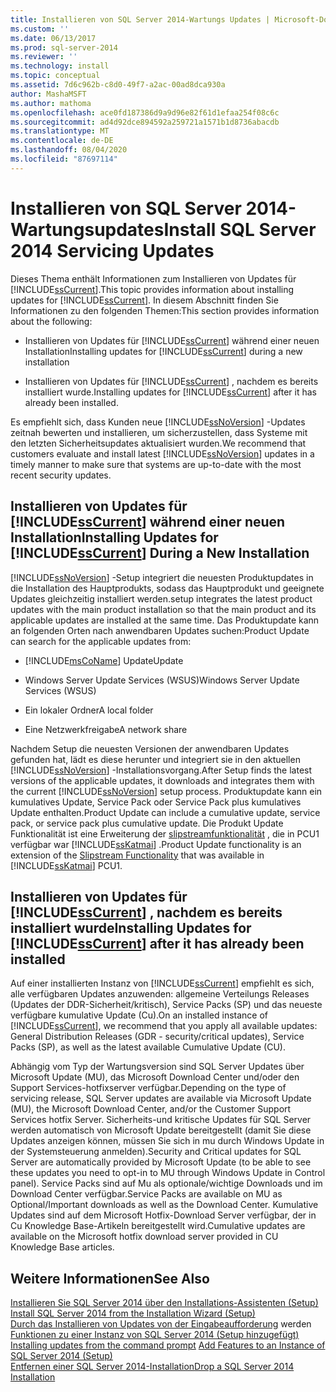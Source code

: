 ```yaml
---
title: Installieren von SQL Server 2014-Wartungs Updates | Microsoft-Dokumentation
ms.custom: ''
ms.date: 06/13/2017
ms.prod: sql-server-2014
ms.reviewer: ''
ms.technology: install
ms.topic: conceptual
ms.assetid: 7d6c962b-c8d0-49f7-a2ac-00ad8dca930a
author: MashaMSFT
ms.author: mathoma
ms.openlocfilehash: ace0fd187386d9a9d96e82f61d1efaa254f08c6c
ms.sourcegitcommit: ad4d92dce894592a259721a1571b1d8736abacdb
ms.translationtype: MT
ms.contentlocale: de-DE
ms.lasthandoff: 08/04/2020
ms.locfileid: "87697114"
---
```

# <a name="install-sql-server-2014-servicing-updates"></a><span data-ttu-id="7cef7-102">Installieren von SQL Server 2014-Wartungsupdates</span><span class="sxs-lookup"><span data-stu-id="7cef7-102">Install SQL Server 2014 Servicing Updates</span></span>
  <span data-ttu-id="7cef7-103">Dieses Thema enthält Informationen zum Installieren von Updates für [!INCLUDE[ssCurrent](../../includes/sscurrent-md.md)].</span><span class="sxs-lookup"><span data-stu-id="7cef7-103">This topic provides information about installing updates for [!INCLUDE[ssCurrent](../../includes/sscurrent-md.md)].</span></span> <span data-ttu-id="7cef7-104">In diesem Abschnitt finden Sie Informationen zu den folgenden Themen:</span><span class="sxs-lookup"><span data-stu-id="7cef7-104">This section provides information about the following:</span></span>  
  
-   <span data-ttu-id="7cef7-105">Installieren von Updates für [!INCLUDE[ssCurrent](../../includes/sscurrent-md.md)] während einer neuen Installation</span><span class="sxs-lookup"><span data-stu-id="7cef7-105">Installing updates for [!INCLUDE[ssCurrent](../../includes/sscurrent-md.md)] during a new installation</span></span>  
  
-   <span data-ttu-id="7cef7-106">Installieren von Updates für [!INCLUDE[ssCurrent](../../includes/sscurrent-md.md)] , nachdem es bereits installiert wurde.</span><span class="sxs-lookup"><span data-stu-id="7cef7-106">Installing updates for [!INCLUDE[ssCurrent](../../includes/sscurrent-md.md)] after it has already been installed.</span></span>  
  
 <span data-ttu-id="7cef7-107">Es empfiehlt sich, dass Kunden neue [!INCLUDE[ssNoVersion](../../includes/ssnoversion-md.md)] -Updates zeitnah bewerten und installieren, um sicherzustellen, dass Systeme mit den letzten Sicherheitsupdates aktualisiert wurden.</span><span class="sxs-lookup"><span data-stu-id="7cef7-107">We recommend that customers evaluate and install latest [!INCLUDE[ssNoVersion](../../includes/ssnoversion-md.md)] updates in a timely manner to make sure that systems are up-to-date with the most recent security updates.</span></span>  
  
## <a name="installing-updates-for-sscurrent-during-a-new-installation"></a><span data-ttu-id="7cef7-108">Installieren von Updates für [!INCLUDE[ssCurrent](../../includes/sscurrent-md.md)] während einer neuen Installation</span><span class="sxs-lookup"><span data-stu-id="7cef7-108">Installing Updates for [!INCLUDE[ssCurrent](../../includes/sscurrent-md.md)] During a New Installation</span></span>  
 [!INCLUDE[ssNoVersion](../../includes/ssnoversion-md.md)] <span data-ttu-id="7cef7-109">-Setup integriert die neuesten Produktupdates in die Installation des Hauptprodukts, sodass das Hauptprodukt und geeignete Updates gleichzeitig installiert werden.</span><span class="sxs-lookup"><span data-stu-id="7cef7-109">setup integrates the latest product updates with the main product installation so that the main product and its applicable updates are installed at the same time.</span></span> <span data-ttu-id="7cef7-110">Das Produktupdate kann an folgenden Orten nach anwendbaren Updates suchen:</span><span class="sxs-lookup"><span data-stu-id="7cef7-110">Product Update can search for the applicable updates from:</span></span>  
  
-   [!INCLUDE[msCoName](../../includes/msconame-md.md)] <span data-ttu-id="7cef7-111">Update</span><span class="sxs-lookup"><span data-stu-id="7cef7-111">Update</span></span>  
  
-   <span data-ttu-id="7cef7-112">Windows Server Update Services (WSUS)</span><span class="sxs-lookup"><span data-stu-id="7cef7-112">Windows Server Update Services (WSUS)</span></span>  
  
-   <span data-ttu-id="7cef7-113">Ein lokaler Ordner</span><span class="sxs-lookup"><span data-stu-id="7cef7-113">A local folder</span></span>  
  
-   <span data-ttu-id="7cef7-114">Eine Netzwerkfreigabe</span><span class="sxs-lookup"><span data-stu-id="7cef7-114">A network share</span></span>  
  
 <span data-ttu-id="7cef7-115">Nachdem Setup die neuesten Versionen der anwendbaren Updates gefunden hat, lädt es diese herunter und integriert sie in den aktuellen [!INCLUDE[ssNoVersion](../../includes/ssnoversion-md.md)] -Installationsvorgang.</span><span class="sxs-lookup"><span data-stu-id="7cef7-115">After Setup finds the latest versions of the applicable updates, it downloads and integrates them with the current [!INCLUDE[ssNoVersion](../../includes/ssnoversion-md.md)] setup process.</span></span> <span data-ttu-id="7cef7-116">Produktupdate kann ein kumulatives Update, Service Pack oder Service Pack plus kumulatives Update enthalten.</span><span class="sxs-lookup"><span data-stu-id="7cef7-116">Product Update can include a cumulative update, service pack, or service pack plus cumulative update.</span></span> <span data-ttu-id="7cef7-117">Die Produkt Update Funktionalität ist eine Erweiterung der [slipstreamfunktionalität](https://go.microsoft.com/fwlink/?LinkId=219945) , die in PCU1 verfügbar war [!INCLUDE[ssKatmai](../../includes/sskatmai-md.md)] .</span><span class="sxs-lookup"><span data-stu-id="7cef7-117">Product Update functionality is an extension of the [Slipstream Functionality](https://go.microsoft.com/fwlink/?LinkId=219945) that was available in [!INCLUDE[ssKatmai](../../includes/sskatmai-md.md)] PCU1.</span></span>  
  
## <a name="installing-updates-for-sscurrent-after-it-has-already-been-installed"></a><span data-ttu-id="7cef7-118">Installieren von Updates für [!INCLUDE[ssCurrent](../../includes/sscurrent-md.md)] , nachdem es bereits installiert wurde</span><span class="sxs-lookup"><span data-stu-id="7cef7-118">Installing Updates for [!INCLUDE[ssCurrent](../../includes/sscurrent-md.md)] after it has already been installed</span></span>  
 <span data-ttu-id="7cef7-119">Auf einer installierten Instanz von [!INCLUDE[ssCurrent](../../includes/sscurrent-md.md)] empfiehlt es sich, alle verfügbaren Updates anzuwenden: allgemeine Verteilungs Releases (Updates der DDR-Sicherheit/kritisch), Service Packs (SP) und das neueste verfügbare kumulative Update (Cu).</span><span class="sxs-lookup"><span data-stu-id="7cef7-119">On an installed instance of [!INCLUDE[ssCurrent](../../includes/sscurrent-md.md)], we recommend that you apply all available updates: General Distribution Releases (GDR - security/critical updates), Service Packs (SP), as well as the latest available Cumulative Update (CU).</span></span>  
  
 <span data-ttu-id="7cef7-120">Abhängig vom Typ der Wartungsversion sind SQL Server Updates über Microsoft Update (MU), das Microsoft Download Center und/oder den Support Services-hotfixserver verfügbar.</span><span class="sxs-lookup"><span data-stu-id="7cef7-120">Depending on the type of servicing release, SQL Server updates are available via Microsoft Update (MU), the Microsoft Download Center, and/or the Customer Support Services hotfix Server.</span></span> <span data-ttu-id="7cef7-121">Sicherheits-und kritische Updates für SQL Server werden automatisch von Microsoft Update bereitgestellt (damit Sie diese Updates anzeigen können, müssen Sie sich in mu durch Windows Update in der Systemsteuerung anmelden).</span><span class="sxs-lookup"><span data-stu-id="7cef7-121">Security and Critical updates for SQL Server are automatically provided by Microsoft Update (to be able to see these updates you need to opt-in to MU through Windows Update in Control panel).</span></span> <span data-ttu-id="7cef7-122">Service Packs sind auf Mu als optionale/wichtige Downloads und im Download Center verfügbar.</span><span class="sxs-lookup"><span data-stu-id="7cef7-122">Service Packs are available on MU as Optional/Important downloads as well as the Download Center.</span></span> <span data-ttu-id="7cef7-123">Kumulative Updates sind auf dem Microsoft Hotfix-Download Server verfügbar, der in Cu Knowledge Base-Artikeln bereitgestellt wird.</span><span class="sxs-lookup"><span data-stu-id="7cef7-123">Cumulative updates are available on the Microsoft hotfix download server provided in CU Knowledge Base articles.</span></span>  
  
## <a name="see-also"></a><span data-ttu-id="7cef7-124">Weitere Informationen</span><span class="sxs-lookup"><span data-stu-id="7cef7-124">See Also</span></span>  
 <span data-ttu-id="7cef7-125">[Installieren Sie SQL Server 2014 über den Installations-Assistenten &#40;Setup&#41;](install-sql-server-from-the-installation-wizard-setup.md) </span><span class="sxs-lookup"><span data-stu-id="7cef7-125">[Install SQL Server 2014 from the Installation Wizard &#40;Setup&#41;](install-sql-server-from-the-installation-wizard-setup.md) </span></span>  
 <span data-ttu-id="7cef7-126">[Durch das Installieren von Updates von der Eingabeaufforderung](installing-updates-from-the-command-prompt.md) werden [Funktionen zu einer Instanz von SQL Server 2014 &#40;Setup hinzugefügt&#41;](add-features-to-an-instance-of-sql-server-setup.md) </span><span class="sxs-lookup"><span data-stu-id="7cef7-126">[Installing updates from the command prompt](installing-updates-from-the-command-prompt.md) [Add Features to an Instance of SQL Server 2014 &#40;Setup&#41;](add-features-to-an-instance-of-sql-server-setup.md) </span></span>  
 [<span data-ttu-id="7cef7-127">Entfernen einer SQL Server 2014-Installation</span><span class="sxs-lookup"><span data-stu-id="7cef7-127">Drop a SQL Server 2014 Installation</span></span>](repair-a-failed-sql-server-installation.md)  
  
  
